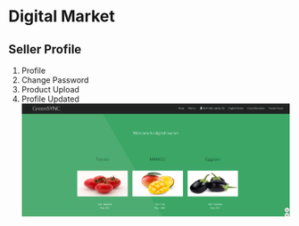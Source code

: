 # Digital Market 
 
 ## Seller Profile 
 1. Profile 
 2. Change Password 
 3. Product Upload 
 4. Profile Updated 
  ![](img/Digital.png)
